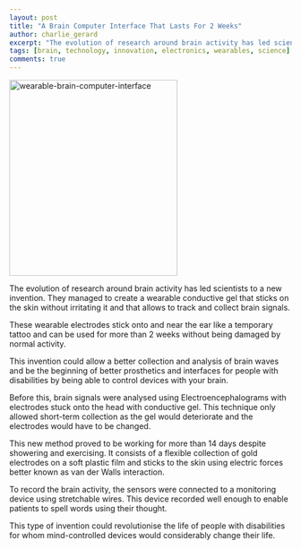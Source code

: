 ```yaml
---
layout: post
title: "A Brain Computer Interface That Lasts For 2 Weeks"
author: charlie_gerard
excerpt: "The evolution of research around brain activity has led scientists to a new invention. They managed to create a wearable conductive gel..."
tags: [brain, technology, innovation, electronics, wearables, science]
comments: true
---
```


<a href="https://charliegerard.files.wordpress.com/2015/03/6e50b56a-e63a-44ae-9331-f5e81f9eb8be-1426530858261.jpg"><img class="aligncenter size-full wp-image-169" src="https://charliegerard.files.wordpress.com/2015/03/6e50b56a-e63a-44ae-9331-f5e81f9eb8be-1426530858261.jpg" alt="wearable-brain-computer-interface" width="300" height="350" /></a>

The evolution of research around brain activity has led scientists to a new invention. They managed to create a wearable conductive gel that sticks on the skin without irritating it and that allows to track and collect brain signals.

These wearable electrodes stick onto and near the ear like a temporary tattoo and can be used for more than 2 weeks without being damaged by normal activity.

This invention could allow a better collection and analysis of brain waves and be the beginning of better prosthetics and interfaces for people with disabilities by being able to control devices with your brain.

Before this, brain signals were analysed using Electroencephalograms with electrodes stuck onto the head with conductive gel. This technique only allowed short-term collection as the gel would deteriorate and the electrodes would have to be changed.

This new method proved to be working for more than 14 days despite showering and exercising. It consists of a flexible collection of gold electrodes on a soft plastic film and sticks to the skin using electric forces better known as van der Walls interaction.

To record the brain activity, the sensors were connected to a monitoring device using stretchable wires. This device recorded well enough to enable patients to spell words using their thought.

This type of invention could revolutionise the life of people with disabilities for whom mind-controlled devices would considerably change their life.